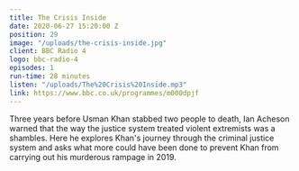 ```yaml
---
title: The Crisis Inside
date: 2020-06-27 15:20:00 Z
position: 29
image: "/uploads/the-crisis-inside.jpg"
client: BBC Radio 4
logo: bbc-radio-4
episodes: 1
run-time: 28 minutes
listen: "/uploads/The%20Crisis%20Inside.mp3"
link: https://www.bbc.co.uk/programmes/m000dpjf
---
```


Three years before Usman Khan stabbed two people to death, Ian Acheson warned that the way the justice system treated violent extremists was a shambles. Here he explores Khan's journey through the criminal justice system and asks what more could have been done to prevent Khan from carrying out his murderous rampage in 2019.